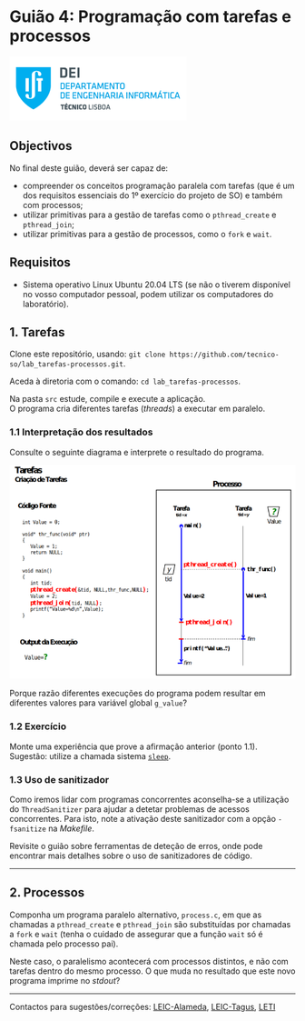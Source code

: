 # Guião 4: Programação com tarefas e processos

![IST](img/IST_DEI.png)  

## Objectivos

No final deste guião, deverá ser capaz de:

- compreender os conceitos programação paralela com tarefas (que é um dos requisitos essenciais do 1º exercício do projeto de SO) e também com processos;
- utilizar primitivas para a gestão de tarefas como o `pthread_create` e `pthread_join`;
- utilizar primitivas para a gestão de processos, como o `fork` e `wait`.

## Requisitos

- Sistema operativo Linux Ubuntu 20.04 LTS (se não o tiverem disponível no vosso computador pessoal, podem utilizar os computadores do laboratório).

## 1. Tarefas

Clone este repositório, usando: `git clone https://github.com/tecnico-so/lab_tarefas-processos.git`.

Aceda à diretoria com o comando: `cd lab_tarefas-processos`.

Na pasta `src` estude, compile e execute a aplicação.  
O programa cria diferentes tarefas (*threads*) a executar em paralelo.

### 1.1 Interpretação dos resultados

Consulte o seguinte diagrama e interprete o resultado do programa.

![THREAD](img/thread_image_800px.png)

Porque razão diferentes execuções do programa podem resultar em diferentes valores para variável global `g_value`?

### 1.2 Exercício

Monte uma experiência que prove a afirmação anterior (ponto 1.1).  
Sugestão: utilize a chamada sistema [`sleep`](https://man7.org/linux/man-pages/man3/sleep.3.html).

### 1.3 Uso de sanitizador

Como iremos lidar com programas concorrentes aconselha-se a utilização do `ThreadSanitizer` para ajudar a detetar problemas de acessos concorrentes.
Para isto, note a ativação deste sanitizador com a opção `-fsanitize` na *Makefile*.

Revisite o guião sobre ferramentas de deteção de erros, onde pode encontrar mais detalhes sobre o uso de sanitizadores de código.

----

## 2. Processos

Componha um programa paralelo alternativo, `process.c`, em que as chamadas a `pthread_create` e `pthread_join` são substituídas por chamadas a `fork` e `wait` (tenha o cuidado de assegurar que a função `wait` só é chamada pelo processo pai).

Neste caso, o paralelismo acontecerá com processos distintos, e não com tarefas dentro do mesmo processo.
O que muda no resultado que este novo programa imprime no *stdout*?

----

Contactos para sugestões/correções: [LEIC-Alameda](mailto:leic-so-alameda@disciplinas.tecnico.ulisboa.pt), [LEIC-Tagus](mailto:leic-so-tagus@disciplinas.tecnico.ulisboa.pt), [LETI](mailto:leti-so-tagus@disciplinas.tecnico.ulisboa.pt)
